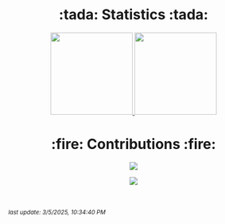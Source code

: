 <h1 align="center"> :tada: Statistics :tada: </h1>
<p align="center">
  <a href="https://github.com/AnthonyARJONA">
    <img src="https://github-readme-stats.vercel.app/api?username=AnthonyARJONA&show_icons=false&bg_color=0d1117&text_color=ededed&border_color=5a5a5a" height="165">
  </a>
  <a href="https://github.com/AnthonyARJONA">
    <img src="https://github-readme-stats.vercel.app/api/top-langs/?username=AnthonyARJONA&layout=compact&bg_color=0d1117&text_color=ededed&border_color=444"  height="165">
  </a>
</p>
<h1 align="center"> :fire: Contributions :fire: </h1>
<p align="center">
  <a href="https://github.com/AnthonyARJONA">
    <img src="http://github-readme-streak-stats.herokuapp.com?user=AnthonyARJONA&theme=react&background=0d1117&border=666">
  </a>  
</p>
<div align="center">
  <a href="https://github.com/AnthonyARJONA">
    <img src="https://shields-io-visitor-counter.herokuapp.com/badge?page=aHR0cHM6Ly9naXRodWIuY29tL0FudGhvbnlBUkpPTkEv&style=for-the-badge">
  </a>
</div>

<br><br>*<small>last update: 3/5/2025, 10:34:40 PM </small>*
